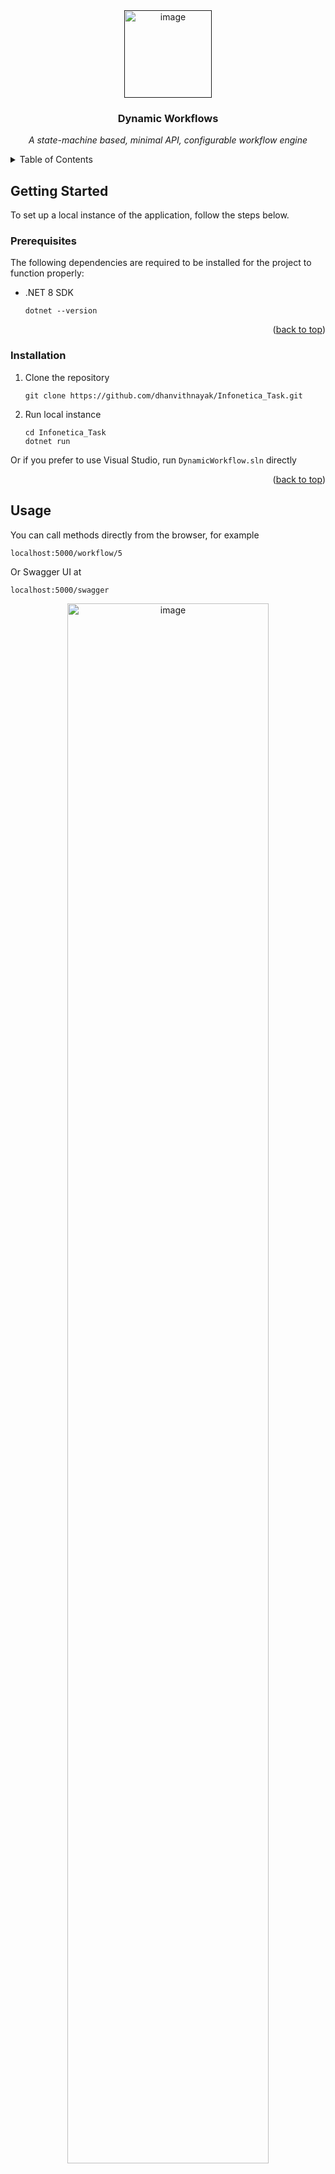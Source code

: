 <div id="top"></div>

<!-- UPDATE -->
<div align="center">
  <a href="">
     <img width="140" alt="image" src="">
  </a>

  <h3 align="center">Dynamic Workflows</h3>

  <p align="center">
  <!-- UPDATE -->
    <i>A state-machine based, minimal API, configurable workflow engine</i>
    <br />
  </p>
</div>


<!-- TABLE OF CONTENTS -->
<details>
<summary>Table of Contents</summary>

- [Getting Started](#getting-started)
  - [Prerequisites](#prerequisites)
  - [Installation](#installation)
- [Usage](#usage)

</details>



## Getting Started

To set up a local instance of the application, follow the steps below.

### Prerequisites
The following dependencies are required to be installed for the project to function properly:
* .NET 8 SDK
  
  ```
  dotnet --version
  ```

<p align="right">(<a href="#top">back to top</a>)</p>

### Installation

1. Clone the repository

   ```
   git clone https://github.com/dhanvithnayak/Infonetica_Task.git
   ```

2. Run local instance
   
   ```
   cd Infonetica_Task
   dotnet run
   ```

Or if you prefer to use Visual Studio, run `DynamicWorkflow.sln` directly

<p align="right">(<a href="#top">back to top</a>)</p>


## Usage
You can call methods directly from the browser, for example

```
localhost:5000/workflow/5
```

Or Swagger UI at

```
localhost:5000/swagger
```

<div align="center">
  <img width="80%" alt="image" src="https://github.com/user-attachments/assets/238fcf31-8a25-4ab2-9992-fb1987e1ba0a">
</div>

<p align="right">(<a href="#top">back to top</a>)</p>
